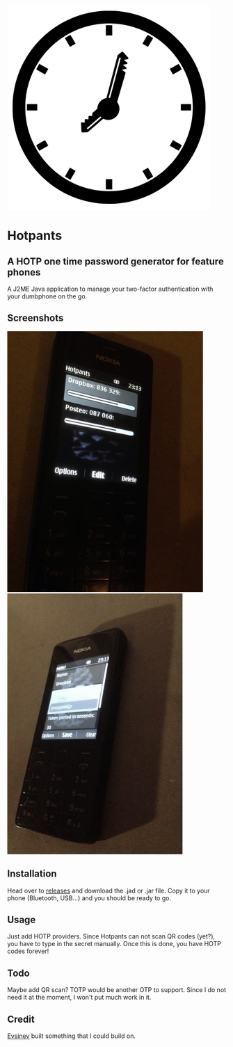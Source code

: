 ![Icon](icon/icon.png)

# Hotpants
## A HOTP one time password generator for feature phones

A J2ME Java application to manage your two-factor authentication with your dumbphone on the go.

## Screenshots
![Screenshot 1](screenshots/screenshot1.jpg)
![Screenshot 2](screenshots/screenshot2.jpg)

## Installation
Head over to [releases](/releases) and download the .jad or .jar file. Copy it to your phone (Bluetooth, USB…) and you should be ready to go.

## Usage
Just add HOTP providers. Since Hotpants can not scan QR codes (yet?), you have to type in the secret manually. Once this is done, you have HOTP codes forever!

## Todo
Maybe add QR scan?
TOTP would be another OTP to support. Since I do not need it at the moment, I won't put much work in it.

## Credit
[Evsinev](https://github.com/evsinev) built something that I could build on.
